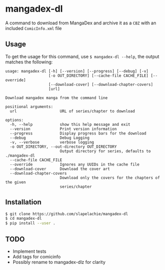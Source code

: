 # mangadex-dl

A command to download from MangaDex and archive it as a `CBZ` with an included `ComicInfo.xml` file

## Usage
To get the usage for this command, use `$ mangadex-dl --help`, the output matches the following:

```
usage: mangadex-dl [-h] [--version] [--progress] [--debug] [-v]
                   [-o OUT_DIRECTORY] [--cache-file CACHE_FILE] [--override]
                   [--download-cover] [--download-chapter-covers]
                   [url]

Download mangadex manga from the command line

positional arguments:
  url                   URL of series/chapter to download

options:
  -h, --help            show this help message and exit
  --version             Print version information
  --progress            Display progress bars for the download
  --debug               Debug Logging
  -v, --verbose         verbose logging
  -o OUT_DIRECTORY, --out-directory OUT_DIRECTORY
                        Output directory for series, defaults to ./mangadex-dl
  --cache-file CACHE_FILE
  --override            Ignores any UUIDs in the cache file
  --download-cover      Download the cover art
  --download-chapter-covers
                        Download only the covers for the chapters of the given
                        series/chapter
```

## Installation

``` sh
$ git clone https://github.com/slapelachie/mangadex-dl
$ cd mangadex-dl
$ pip install --user .
```

## TODO
- Implement tests
- Add tags for comicinfo
- Possibly rename to mangadex-dlz for clarity
